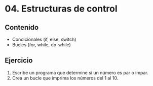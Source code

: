# 04. Estructuras de control

## Contenido
- Condicionales (if, else, switch)
- Bucles (for, while, do-while)

## Ejercicio
1. Escribe un programa que determine si un número es par o impar.
2. Crea un bucle que imprima los números del 1 al 10.
